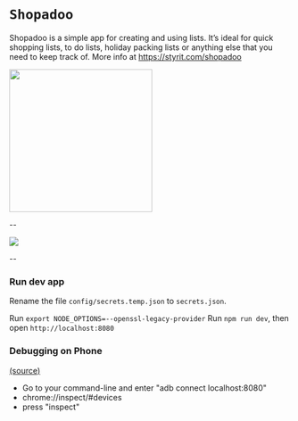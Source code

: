 # `Shopadoo`

Shopadoo is a simple app for creating and using lists. It’s ideal for quick shopping lists, to do lists, holiday packing lists or anything else that you need to keep track of. More info at https://styrit.com/shopadoo

<a href="http://shopadoo.styrit.com/" target="_blank">
    <img src="https://styrit.com/images/shopadoo/web-badge.png" width="256" />
</a>

--

![](https://styrit.com/images/shopadoo/onboarding.jpg)

--

### Run dev app

Rename the file `config/secrets.temp.json` to `secrets.json`.

Run `export NODE_OPTIONS=--openssl-legacy-provider`
Run `npm run dev`, then open `http://localhost:8080`

### Debugging on Phone

[(source)](https://dev.to/haideralipunjabi/testing-pwas-on-mobile-devices-during-development-22mm)

- Go to your command-line and enter "adb connect localhost:8080"
- chrome://inspect/#devices
- press "inspect"


